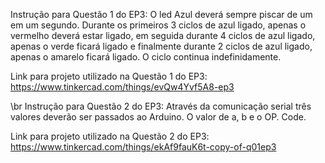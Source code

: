 Instrução para Questão 1 do EP3: 
O led Azul deverá sempre piscar de um em um segundo. 
Durante os primeiros 3 ciclos de azul ligado, apenas o vermelho deverá estar ligado, em  seguida durante 4 ciclos de azul ligado, apenas o verde ficará ligado e finalmente  durante 2 ciclos de azul ligado, apenas o amarelo ficará ligado. O ciclo continua  indefinidamente. 

Link para projeto utilizado na Questão 1 do EP3: https://www.tinkercad.com/things/evQw4Yvf5A8-ep3

\br
Instrução para Questão 2 do EP3:
Através da comunicação serial três valores deverão ser passados ao Arduino. O valor de  a, b e o OP. Code. 

Link para projeto utilizado na Questão 2 do EP3: https://www.tinkercad.com/things/ekAf9fauK6t-copy-of-q01ep3
